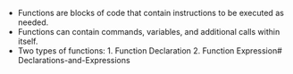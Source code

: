 * Functions are blocks of code that contain instructions to be executed as needed.
* Functions can contain commands, variables, and additional calls within itself.
* Two types of functions: 1. Function Declaration 2. Function Expression# Declarations-and-Expressions
